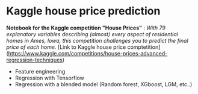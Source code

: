 # Kaggle house price prediction

**Notebook for the Kaggle competition "House Prices"** : _With 79 explanatory variables describing (almost) every aspect of residential homes in Ames, Iowa, this competition challenges you to predict the final price of each home._ [Link to Kaggle house price comptetition] (https://www.kaggle.com/competitions/house-prices-advanced-regression-techniques)

- Feature engineering
- Regression with Tensorflow
- Regression with a blended model (Random forest, XGboost, LGM, etc..)
